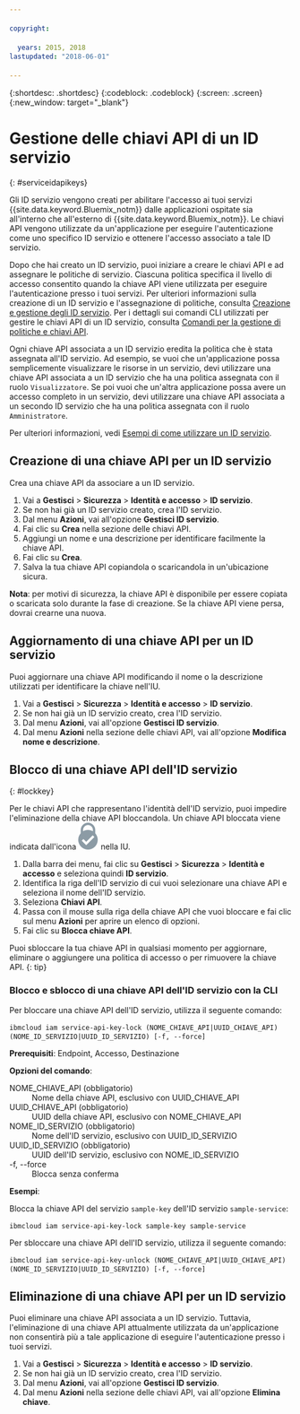 ```yaml
---

copyright:

  years: 2015, 2018
lastupdated: "2018-06-01"

---
```


{:shortdesc: .shortdesc}
{:codeblock: .codeblock}
{:screen: .screen}
{:new_window: target="_blank"}

# Gestione delle chiavi API di un ID servizio
{: #serviceidapikeys}

Gli ID servizio vengono creati per abilitare l'accesso ai tuoi servizi {{site.data.keyword.Bluemix_notm}} dalle applicazioni ospitate sia all'interno che all'esterno di {{site.data.keyword.Bluemix_notm}}. Le chiavi API vengono utilizzate da un'applicazione per eseguire l'autenticazione come uno specifico ID servizio e ottenere l'accesso associato a tale ID servizio.

Dopo che hai creato un ID servizio, puoi iniziare a creare le chiavi API e ad assegnare le politiche di servizio. Ciascuna politica specifica il livello di accesso consentito quando la chiave API viene utilizzata per eseguire l'autenticazione presso i tuoi servizi. Per ulteriori informazioni sulla creazione di un ID servizio e l'assegnazione di politiche, consulta [Creazione e gestione degli ID servizio](/docs/iam/serviceid.html#serviceids). Per i dettagli sui comandi CLI utilizzati per gestire le chiavi API di un ID servizio, consulta [Comandi per la gestione di politiche e chiavi API](/docs/cli/reference/bluemix_cli/bx_cli.html#bx_commands_iam).

Ogni chiave API associata a un ID servizio eredita la politica che è stata assegnata all'ID servizio. Ad esempio, se vuoi che un'applicazione possa semplicemente visualizzare le risorse in un servizio, devi utilizzare una chiave API associata a un ID servizio che ha una politica assegnata con il ruolo `Visualizzatore`. Se poi vuoi che un'altra applicazione possa avere un accesso completo in un servizio, devi utilizzare una chiave API associata a un secondo ID servizio che ha una politica assegnata con il ruolo `Amministratore`.

Per ulteriori informazioni, vedi [Esempi di come utilizzare un ID servizio](/docs/iam/serviceid.html#examples-of-how-to-use-a-service-id).

## Creazione di una chiave API per un ID servizio

Crea una chiave API da associare a un ID servizio.

1. Vai a **Gestisci** &gt; **Sicurezza** &gt; **Identità e accesso** &gt; **ID servizio**.
2. Se non hai già un ID servizio creato, crea l'ID servizio.
3. Dal menu **Azioni**, vai all'opzione **Gestisci ID servizio**.
4. Fai clic su **Crea** nella sezione delle chiavi API.
5. Aggiungi un nome e una descrizione per identificare facilmente la chiave API.
6. Fai clic su **Crea**.
7. Salva la tua chiave API copiandola o scaricandola in un'ubicazione sicura.

**Nota**: per motivi di sicurezza, la chiave API è disponibile per essere copiata o scaricata solo durante la fase di creazione. Se la chiave API viene persa, dovrai crearne una nuova.

## Aggiornamento di una chiave API per un ID servizio

Puoi aggiornare una chiave API modificando il nome o la descrizione utilizzati per identificare la chiave nell'IU.

1. Vai a **Gestisci** &gt; **Sicurezza** &gt; **Identità e accesso** &gt; **ID servizio**.
2. Se non hai già un ID servizio creato, crea l'ID servizio.
3. Dal menu **Azioni**, vai all'opzione **Gestisci ID servizio**.
4. Dal menu **Azioni** nella sezione delle chiavi API, vai all'opzione **Modifica nome e descrizione**.

## Blocco di una chiave API dell'ID servizio
{: #lockkey}

Per le chiavi API che rappresentano l'identità dell'ID servizio, puoi impedire l'eliminazione della chiave API bloccandola. Un chiave API bloccata viene indicata dall'icona ![icona Bloccato](images/locked.svg "Bloccato") nella IU.

1. Dalla barra dei menu, fai clic su **Gestisci** &gt; **Sicurezza** &gt; **Identità e accesso** e seleziona quindi **ID servizio**.
2. Identifica la riga dell'ID servizio di cui vuoi selezionare una chiave API e seleziona il nome dell'ID servizio. 
3. Seleziona **Chiavi API**.
4. Passa con il mouse sulla riga della chiave API che vuoi bloccare e fai clic sul menu **Azioni** per aprire un elenco di opzioni.
5. Fai clic su **Blocca chiave API**.

Puoi sbloccare la tua chiave API in qualsiasi momento per aggiornare, eliminare o aggiungere una politica di accesso o per rimuovere la chiave API.
{: tip}

### Blocco e sblocco di una chiave API dell'ID servizio con la CLI

Per bloccare una chiave API dell'ID servizio, utilizza il seguente comando: 

```
ibmcloud iam service-api-key-lock (NOME_CHIAVE_API|UUID_CHIAVE_API) (NOME_ID_SERVIZIO|UUID_ID_SERVIZIO) [-f, --force]
```

<strong>Prerequisiti</strong>: Endpoint, Accesso, Destinazione

<strong>Opzioni del comando</strong>:
<dl>
  <dt>NOME_CHIAVE_API (obbligatorio)</dt>
  <dd>Nome della chiave API, esclusivo con UUID_CHIAVE_API</dd>
  <dt>UUID_CHIAVE_API (obbligatorio)</dt>
  <dd>UUID della chiave API, esclusivo con NOME_CHIAVE_API</dd>
  <dt>NOME_ID_SERVIZIO (obbligatorio)</dt>
  <dd>Nome dell'ID servizio, esclusivo con UUID_ID_SERVIZIO</dd>
  <dt>UUID_ID_SERVIZIO (obbligatorio)</dt>
  <dd>UUID dell'ID servizio, esclusivo con NOME_ID_SERVIZIO</dd>
  <dt>-f, --force</dt>
  <dd>Blocca senza conferma</dd>
</dl>

<strong>Esempi</strong>:

Blocca la chiave API del servizio `sample-key` dell'ID servizio `sample-service`:

```
ibmcloud iam service-api-key-lock sample-key sample-service
```

Per sbloccare una chiave API dell'ID servizio, utilizza il seguente comando: 

```
ibmcloud iam service-api-key-unlock (NOME_CHIAVE_API|UUID_CHIAVE_API) (NOME_ID_SERVIZIO|UUID_ID_SERVIZIO) [-f, --force]
```


## Eliminazione di una chiave API per un ID servizio

Puoi eliminare una chiave API associata a un ID servizio. Tuttavia, l'eliminazione di una chiave API attualmente utilizzata da un'applicazione non consentirà più a tale applicazione di eseguire l'autenticazione presso i tuoi servizi.

1. Vai a **Gestisci** &gt; **Sicurezza** &gt; **Identità e accesso** &gt; **ID servizio**.
2. Se non hai già un ID servizio creato, crea l'ID servizio.
3. Dal menu **Azioni**, vai all'opzione **Gestisci ID servizio**.
4. Dal menu **Azioni** nella sezione delle chiavi API, vai all'opzione **Elimina chiave**.
